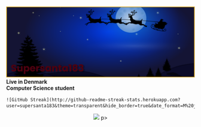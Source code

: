 ![](https://github.com/supersanta183/supersanta183/blob/main/banner.png)
**Live in Denmark**     
**Computer Science student**

    ![GitHub Streak](http://github-readme-streak-stats.herokuapp.com?user=supersanta183&theme=transparent&hide_border=true&date_format=M%20j%5B%2C%20Y%5D)
    
<p align="center">
    <img src="http://github-readme-streak-stats.herokuapp.com?user=supersanta183&theme=transparent&hide_border=true&date_format=M%20j%5B%2C%20Y%5D">
p>
<!--
**supersanta183/supersanta183** is a ✨ _special_ ✨ repository because its `README.md` (this file) appears on your GitHub profile.

-->
